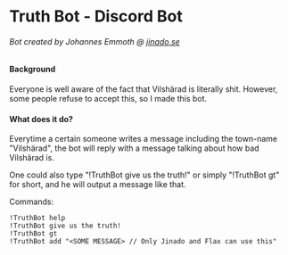 # Truth Bot - Discord Bot
###### Bot created by Johannes Emmoth @ [jinado.se](http://jinado.se)

#### Background

Everyone is well aware of the fact that Vilshärad is literally shit. However, some people refuse to accept this,
so I made this bot.

#### What does it do?

Everytime a certain someone writes a message including the town-name "Vilshärad", the bot will reply with a message
talking about how bad Vilshärad is.

One could also type "!TruthBot give us the truth!" or simply "!TruthBot gt" for short, and he will output a message like that.

Commands:

```
!TruthBot help
!TruthBot give us the truth!
!TruthBot gt
!TruthBot add "<SOME MESSAGE> // Only Jinado and Flax can use this"
```